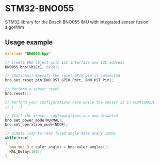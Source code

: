 # STM32-BNO055
STM32 library for the Bosch BNO055 IMU with integrated sensor fusion algorithm

## Usage example
```c++
#include "BNO055.hpp"

// Create BNO object with I2C interface and I2C address
BNO055 bno(&hi2c1, 0x28);

// (Optional) Specify the reset GPIO pin if connected
bno.set_reset_pin(BNO_RST_GPIO_Port, BNO_RST_Pin);

// Perform a sensor reset
bno.reset();

// Perform your configurations here while the sensor is in CONFIGMODE
// [...]

// Start the sensor, configurations are now disabled 
bno.set_power_mode(NORMAL);
bno.set_operation_mode(NDOF);

// Simple loop to read fused angle data every 100ms
while(true)
{
  bno_vec_3_t euler_angles = bno.euler_angles();
  HAL_Delay(100);
}

```
